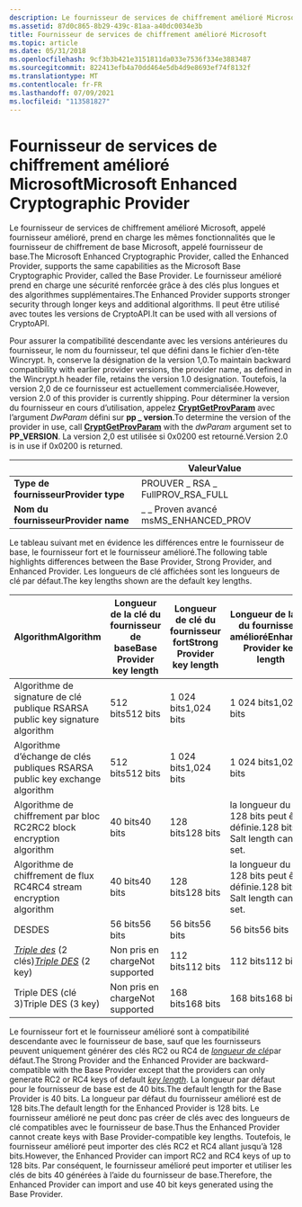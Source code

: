 ```yaml
---
description: Le fournisseur de services de chiffrement amélioré Microsoft prend en charge les mêmes fonctionnalités que le fournisseur de chiffrement de base Microsoft, mais il prend en charge une sécurité renforcée grâce à des clés plus longues et des algorithmes supplémentaires.
ms.assetid: 87d0c865-8b29-439c-81aa-a40dc0034e3b
title: Fournisseur de services de chiffrement amélioré Microsoft
ms.topic: article
ms.date: 05/31/2018
ms.openlocfilehash: 9cf3b3b421e3151811da033e7536f334e3883487
ms.sourcegitcommit: 822413efb4a70dd464e5db4d9e8693ef74f8132f
ms.translationtype: MT
ms.contentlocale: fr-FR
ms.lasthandoff: 07/09/2021
ms.locfileid: "113581827"
---
```

# <a name="microsoft-enhanced-cryptographic-provider"></a><span data-ttu-id="51f6e-103">Fournisseur de services de chiffrement amélioré Microsoft</span><span class="sxs-lookup"><span data-stu-id="51f6e-103">Microsoft Enhanced Cryptographic Provider</span></span>

<span data-ttu-id="51f6e-104">Le fournisseur de services de chiffrement amélioré Microsoft, appelé fournisseur amélioré, prend en charge les mêmes fonctionnalités que le fournisseur de chiffrement de base Microsoft, appelé fournisseur de base.</span><span class="sxs-lookup"><span data-stu-id="51f6e-104">The Microsoft Enhanced Cryptographic Provider, called the Enhanced Provider, supports the same capabilities as the Microsoft Base Cryptographic Provider, called the Base Provider.</span></span> <span data-ttu-id="51f6e-105">Le fournisseur amélioré prend en charge une sécurité renforcée grâce à des clés plus longues et des algorithmes supplémentaires.</span><span class="sxs-lookup"><span data-stu-id="51f6e-105">The Enhanced Provider supports stronger security through longer keys and additional algorithms.</span></span> <span data-ttu-id="51f6e-106">Il peut être utilisé avec toutes les versions de CryptoAPI.</span><span class="sxs-lookup"><span data-stu-id="51f6e-106">It can be used with all versions of CryptoAPI.</span></span>

<span data-ttu-id="51f6e-107">Pour assurer la compatibilité descendante avec les versions antérieures du fournisseur, le nom du fournisseur, tel que défini dans le fichier d’en-tête Wincrypt. h, conserve la désignation de la version 1,0.</span><span class="sxs-lookup"><span data-stu-id="51f6e-107">To maintain backward compatibility with earlier provider versions, the provider name, as defined in the Wincrypt.h header file, retains the version 1.0 designation.</span></span> <span data-ttu-id="51f6e-108">Toutefois, la version 2,0 de ce fournisseur est actuellement commercialisée.</span><span class="sxs-lookup"><span data-stu-id="51f6e-108">However, version 2.0 of this provider is currently shipping.</span></span> <span data-ttu-id="51f6e-109">Pour déterminer la version du fournisseur en cours d’utilisation, appelez [**CryptGetProvParam**](/windows/desktop/api/Wincrypt/nf-wincrypt-cryptgetprovparam) avec l’argument *DwParam* défini sur **pp \_ version**.</span><span class="sxs-lookup"><span data-stu-id="51f6e-109">To determine the version of the provider in use, call [**CryptGetProvParam**](/windows/desktop/api/Wincrypt/nf-wincrypt-cryptgetprovparam) with the *dwParam* argument set to **PP\_VERSION**.</span></span> <span data-ttu-id="51f6e-110">La version 2,0 est utilisée si 0x0200 est retourné.</span><span class="sxs-lookup"><span data-stu-id="51f6e-110">Version 2.0 is in use if 0x0200 is returned.</span></span>

|                   | <span data-ttu-id="51f6e-111">Valeur</span><span class="sxs-lookup"><span data-stu-id="51f6e-111">Value</span></span>               |
|-------------------|---------------------|
| <span data-ttu-id="51f6e-112">**Type de fournisseur**</span><span class="sxs-lookup"><span data-stu-id="51f6e-112">**Provider type**</span></span> | <span data-ttu-id="51f6e-113">PROUVER \_ RSA \_ Full</span><span class="sxs-lookup"><span data-stu-id="51f6e-113">PROV\_RSA\_FULL</span></span>     |
| <span data-ttu-id="51f6e-114">**Nom du fournisseur**</span><span class="sxs-lookup"><span data-stu-id="51f6e-114">**Provider name**</span></span> | <span data-ttu-id="51f6e-115">\_ \_ Proven avancé ms</span><span class="sxs-lookup"><span data-stu-id="51f6e-115">MS\_ENHANCED\_PROV</span></span>  |



 

<span data-ttu-id="51f6e-116">Le tableau suivant met en évidence les différences entre le fournisseur de base, le fournisseur fort et le fournisseur amélioré.</span><span class="sxs-lookup"><span data-stu-id="51f6e-116">The following table highlights differences between the Base Provider, Strong Provider, and Enhanced Provider.</span></span> <span data-ttu-id="51f6e-117">Les longueurs de clé affichées sont les longueurs de clé par défaut.</span><span class="sxs-lookup"><span data-stu-id="51f6e-117">The key lengths shown are the default key lengths.</span></span>



| <span data-ttu-id="51f6e-118">Algorithm</span><span class="sxs-lookup"><span data-stu-id="51f6e-118">Algorithm</span></span>                                                                                | <span data-ttu-id="51f6e-119">Longueur de la clé du fournisseur de base</span><span class="sxs-lookup"><span data-stu-id="51f6e-119">Base Provider key length</span></span> | <span data-ttu-id="51f6e-120">Longueur de clé du fournisseur fort</span><span class="sxs-lookup"><span data-stu-id="51f6e-120">Strong Provider key length</span></span> | <span data-ttu-id="51f6e-121">Longueur de la clé du fournisseur amélioré</span><span class="sxs-lookup"><span data-stu-id="51f6e-121">Enhanced Provider key length</span></span>                |
|------------------------------------------------------------------------------------------|--------------------------|----------------------------|---------------------------------------------|
| <span data-ttu-id="51f6e-122">Algorithme de signature de clé publique RSA</span><span class="sxs-lookup"><span data-stu-id="51f6e-122">RSA public key signature algorithm</span></span>                                                       | <span data-ttu-id="51f6e-123">512 bits</span><span class="sxs-lookup"><span data-stu-id="51f6e-123">512 bits</span></span>                 | <span data-ttu-id="51f6e-124">1 024 bits</span><span class="sxs-lookup"><span data-stu-id="51f6e-124">1,024 bits</span></span>                 | <span data-ttu-id="51f6e-125">1 024 bits</span><span class="sxs-lookup"><span data-stu-id="51f6e-125">1,024 bits</span></span>                                  |
| <span data-ttu-id="51f6e-126">Algorithme d’échange de clés publiques RSA</span><span class="sxs-lookup"><span data-stu-id="51f6e-126">RSA public key exchange algorithm</span></span>                                                        | <span data-ttu-id="51f6e-127">512 bits</span><span class="sxs-lookup"><span data-stu-id="51f6e-127">512 bits</span></span>                 | <span data-ttu-id="51f6e-128">1 024 bits</span><span class="sxs-lookup"><span data-stu-id="51f6e-128">1,024 bits</span></span>                 | <span data-ttu-id="51f6e-129">1 024 bits</span><span class="sxs-lookup"><span data-stu-id="51f6e-129">1,024 bits</span></span>                                  |
| <span data-ttu-id="51f6e-130">Algorithme de chiffrement par bloc RC2</span><span class="sxs-lookup"><span data-stu-id="51f6e-130">RC2 block encryption algorithm</span></span>                                                           | <span data-ttu-id="51f6e-131">40 bits</span><span class="sxs-lookup"><span data-stu-id="51f6e-131">40 bits</span></span>                  | <span data-ttu-id="51f6e-132">128 bits</span><span class="sxs-lookup"><span data-stu-id="51f6e-132">128 bits</span></span>                   | <span data-ttu-id="51f6e-133">la longueur du Salt 128 bits peut être définie.</span><span class="sxs-lookup"><span data-stu-id="51f6e-133">128 bits Salt length can be set.</span></span><br/> |
| <span data-ttu-id="51f6e-134">Algorithme de chiffrement de flux RC4</span><span class="sxs-lookup"><span data-stu-id="51f6e-134">RC4 stream encryption algorithm</span></span>                                                          | <span data-ttu-id="51f6e-135">40 bits</span><span class="sxs-lookup"><span data-stu-id="51f6e-135">40 bits</span></span>                  | <span data-ttu-id="51f6e-136">128 bits</span><span class="sxs-lookup"><span data-stu-id="51f6e-136">128 bits</span></span>                   | <span data-ttu-id="51f6e-137">la longueur du Salt 128 bits peut être définie.</span><span class="sxs-lookup"><span data-stu-id="51f6e-137">128 bits Salt length can be set.</span></span><br/> |
| <span data-ttu-id="51f6e-138">DES</span><span class="sxs-lookup"><span data-stu-id="51f6e-138">DES</span></span>                                                                                      | <span data-ttu-id="51f6e-139">56 bits</span><span class="sxs-lookup"><span data-stu-id="51f6e-139">56 bits</span></span>                  | <span data-ttu-id="51f6e-140">56 bits</span><span class="sxs-lookup"><span data-stu-id="51f6e-140">56 bits</span></span>                    | <span data-ttu-id="51f6e-141">56 bits</span><span class="sxs-lookup"><span data-stu-id="51f6e-141">56 bits</span></span>                                     |
| <span data-ttu-id="51f6e-142">[*Triple des*](../secgloss/t-gly.md) (2 clés)</span><span class="sxs-lookup"><span data-stu-id="51f6e-142">[*Triple DES*](../secgloss/t-gly.md) (2 key)</span></span> | <span data-ttu-id="51f6e-143">Non pris en charge</span><span class="sxs-lookup"><span data-stu-id="51f6e-143">Not supported</span></span>            | <span data-ttu-id="51f6e-144">112 bits</span><span class="sxs-lookup"><span data-stu-id="51f6e-144">112 bits</span></span>                   | <span data-ttu-id="51f6e-145">112 bits</span><span class="sxs-lookup"><span data-stu-id="51f6e-145">112 bits</span></span>                                    |
| <span data-ttu-id="51f6e-146">Triple DES (clé 3)</span><span class="sxs-lookup"><span data-stu-id="51f6e-146">Triple DES (3 key)</span></span>                                                                       | <span data-ttu-id="51f6e-147">Non pris en charge</span><span class="sxs-lookup"><span data-stu-id="51f6e-147">Not supported</span></span>            | <span data-ttu-id="51f6e-148">168 bits</span><span class="sxs-lookup"><span data-stu-id="51f6e-148">168 bits</span></span>                   | <span data-ttu-id="51f6e-149">168 bits</span><span class="sxs-lookup"><span data-stu-id="51f6e-149">168 bits</span></span>                                    |



 

<span data-ttu-id="51f6e-150">Le fournisseur fort et le fournisseur amélioré sont à compatibilité descendante avec le fournisseur de base, sauf que les fournisseurs peuvent uniquement générer des clés RC2 ou RC4 de [*longueur de clé*](../secgloss/k-gly.md)par défaut.</span><span class="sxs-lookup"><span data-stu-id="51f6e-150">The Strong Provider and the Enhanced Provider are backward-compatible with the Base Provider except that the providers can only generate RC2 or RC4 keys of default [*key length*](../secgloss/k-gly.md).</span></span> <span data-ttu-id="51f6e-151">La longueur par défaut pour le fournisseur de base est de 40 bits.</span><span class="sxs-lookup"><span data-stu-id="51f6e-151">The default length for the Base Provider is 40 bits.</span></span> <span data-ttu-id="51f6e-152">La longueur par défaut du fournisseur amélioré est de 128 bits.</span><span class="sxs-lookup"><span data-stu-id="51f6e-152">The default length for the Enhanced Provider is 128 bits.</span></span> <span data-ttu-id="51f6e-153">Le fournisseur amélioré ne peut donc pas créer de clés avec des longueurs de clé compatibles avec le fournisseur de base.</span><span class="sxs-lookup"><span data-stu-id="51f6e-153">Thus the Enhanced Provider cannot create keys with Base Provider-compatible key lengths.</span></span> <span data-ttu-id="51f6e-154">Toutefois, le fournisseur amélioré peut importer des clés RC2 et RC4 allant jusqu’à 128 bits.</span><span class="sxs-lookup"><span data-stu-id="51f6e-154">However, the Enhanced Provider can import RC2 and RC4 keys of up to 128 bits.</span></span> <span data-ttu-id="51f6e-155">Par conséquent, le fournisseur amélioré peut importer et utiliser les clés de bits 40 générées à l’aide du fournisseur de base.</span><span class="sxs-lookup"><span data-stu-id="51f6e-155">Therefore, the Enhanced Provider can import and use 40 bit keys generated using the Base Provider.</span></span>

 

 
